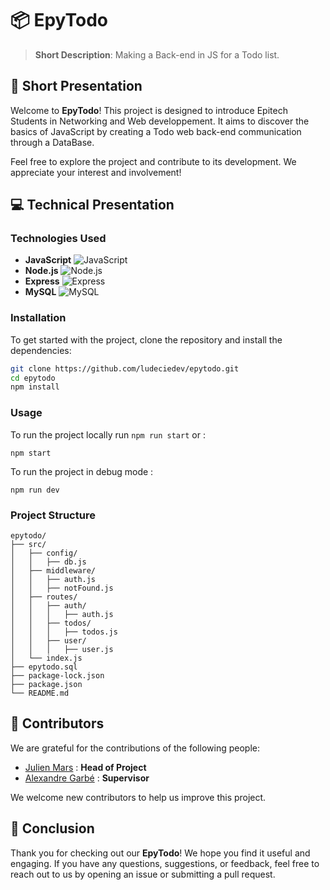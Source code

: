 # 📦 EpyTodo

> **Short Description**: Making a Back-end in JS for a Todo list.

## 📖 Short Presentation

Welcome to **EpyTodo**! This project is designed to introduce Epitech Students in Networking and Web developpement. It aims to discover the basics of JavaScript by creating a Todo web back-end communication through a DataBase.

Feel free to explore the project and contribute to its development. We appreciate your interest and involvement!

## 💻 Technical Presentation

### Technologies Used

- **JavaScript** ![JavaScript](https://img.shields.io/badge/JavaScript-F7DF1E?style=for-the-badge&logo=javascript&logoColor=black)
- **Node.js** ![Node.js](https://img.shields.io/badge/Node.js-43853D?style=for-the-badge&logo=node.js&logoColor=white)
- **Express** ![Express](https://img.shields.io/badge/Express.js-404D59?style=for-the-badge)
- **MySQL** ![MySQL](https://img.shields.io/badge/MySQL-005C84?style=for-the-badge&logo=mysql&logoColor=white)

### Installation

To get started with the project, clone the repository and install the dependencies:

```bash
git clone https://github.com/ludeciedev/epytodo.git
cd epytodo
npm install
```

### Usage

To run the project locally run ```npm run start``` or :
```
npm start
```

To run the project in debug mode :
```
npm run dev
```

### Project Structure

```
epytodo/
├── src/
│   ├── config/
│   │   ├── db.js
│   ├── middleware/
│   │   ├── auth.js
│   │   ├── notFound.js
│   ├── routes/
│   │   ├── auth/
│   │   │   ├── auth.js
│   │   ├── todos/
│   │   │   ├── todos.js
│   │   ├── user/
│   │   │   ├── user.js
│   └── index.js
├── epytodo.sql
├── package-lock.json
├── package.json
└── README.md

```

## 👥 Contributors

We are grateful for the contributions of the following people:

- [Julien Mars](https://github.com/Julienmarss) : **Head of Project**
- [Alexandre Garbé](https://github.com/ludecieldev) : **Supervisor**

We welcome new contributors to help us improve this project.

## 🎉 Conclusion

Thank you for checking out our **EpyTodo**! We hope you find it useful and engaging. If you have any questions, suggestions, or feedback, feel free to reach out to us by opening an issue or submitting a pull request.
